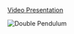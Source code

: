 [Video Presentation](https://drive.google.com/file/d/10kp7tLgp3VP5nMwCUlqtwPbqQWaAndMb/view?usp=sharing)

![Double Pendulum](./results/double_pendulum_numerical_integration.gif[])
